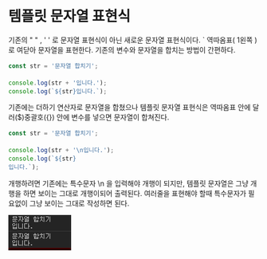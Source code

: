 # 템플릿 문자열 표현식

기존의 " " , ' ' 로 문자열 표현식이 아닌 새로운 문자열 표현식이다. \` 역따옴표\( 1왼쪽 \)로 여닫아 문자열을 표현한다. 기존의 변수와 문자열을 합치는 방법이 간편하다.

```javascript
const str = '문자열 합치기';

console.log(str + '입니다.');
console.log(`${str}입니다.`);

```

기존에는 더하기 연산자로 문자열을 합쳤으나 템플릿 문자열 표현식은 역따옴표 안에 달러\($\)중괄호\({}\) 안에 변수를 넣으면 문자열이 합쳐진다.



```javascript
const str = '문자열 합치기';

console.log(str + '\n입니다.');
console.log(`${str}
입니다.`);
```

개행하려면 기존에는 특수문자 \n 을 입력해야 개행이 되지만, 템플릿 문자열은 그냥 개행을 하면 보이는 그대로 개행이되어 출력된다. 여러줄을 표현해야 할때 특수문자가 필요없이 그냥 보이는 그대로 작성하면 된다.

![](../../.gitbook/assets/image.png)

